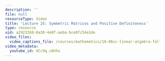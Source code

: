 ```yaml
---
description: ''
file: null
resourceType: Video
title: 'Lecture 25: Symmetric Matrices and Positive Definiteness'
type: resource
uid: a2923268-0a30-4e8f-aeba-bce0fc54e1de
video_files:
  video_captions_file: /courses/mathematics/18-06sc-linear-algebra-fall-2011/positive-definite-matrices-and-applications/symmetric-matrices-and-positive-definiteness/lecture-25-symmetric-matrices-and-positive-definiteness/UCc9q_cAhho.vtt
video_metadata:
  youtube_id: UCc9q_cAhho
---
```


